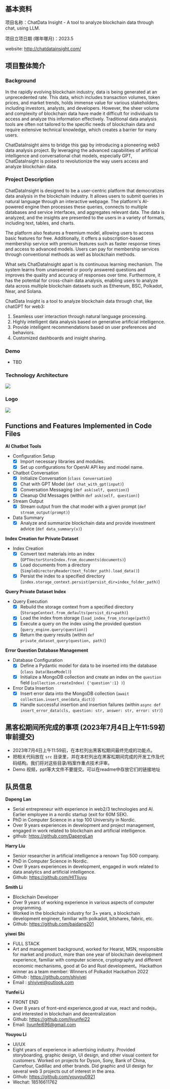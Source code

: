 ## 基本资料

项目名称：ChatData Insight - A tool to analyze blockchain data through chat, using LLM.

项目立项日期 (哪年哪月)：2023.5

website: http://chatdatainsight.com/

## 项目整体简介
### Background

In the rapidly evolving blockchain industry, data is being generated at an unprecedented rate. This data, which includes transaction volumes, token prices, and market trends, holds immense value for various stakeholders, including investors, analysts, and developers. However, the sheer volume and complexity of blockchain data have made it difficult for individuals to access and analyze this information effectively. Traditional data analysis tools are often not tailored to the specific needs of blockchain data and require extensive technical knowledge, which creates a barrier for many users.

ChatDataInsight aims to bridge this gap by introducing a pioneering web3 data analysis project. By leveraging the advanced capabilities of artificial intelligence and conversational chat models, especially GPT, ChatDataInsight is poised to revolutionize the way users access and analyze blockchain data.

### Project Description
ChatDataInsight is designed to be a user-centric platform that democratizes data analysis in the blockchain industry. It allows users to submit queries in natural language through an interactive webpage. The platform's AI-powered engine then processes these queries, connects to multiple databases and service interfaces, and aggregates relevant data. The data is analyzed, and the insights are presented to the users in a variety of formats, including text, tables, and charts.

The platform also features a freemium model, allowing users to access basic features for free. Additionally, it offers a subscription-based membership service with premium features such as faster response times and access to advanced models. Users can pay for membership services through conventional methods as well as blockchain methods.

What sets ChatDataInsight apart is its continuous learning mechanism. The system learns from unanswered or poorly answered questions and improves the quality and accuracy of responses over time. Furthermore, it has the potential for cross-chain data analysis, enabling users to analyze data across multiple blockchain datasets such as Ethereum, BSC, Polkadot, Near, and Solana.

ChatData Insight is a tool to analyze blockchain data through chat, like chatGPT for web3:
1. Seamless user interaction through natural language processing.
2. Highly intelligent data analysis based on generative artificial intelligence.
3. Provide intelligent recommendations based on user preferences and behaviors.
4. Customized dashboards and insight sharing.


### Demo
- TBD

### Technology Architecture
![](./docs/architecture.jpg)

### Logo
![](./docs/logo.png)

## Functions and Features Implemented in Code Files

**AI Chatbot Tools**

- Configuration Setup
  - [x] Import necessary libraries and modules.
  - [x] Set up configurations for OpenAI API key and model name.

- Chatbot Conversation
  - [x] Initialize Conversation (`class Conversation`)
  - [x] Chat with GPT Model (`def chat_with_gpt(input)`)
  - [x] Conversation Messaging (`def ask(self, question)`)
  - [x] Cleanup Old Messages (within `def ask(self, question)`)

- Stream Output
  - [x] Stream output from the chat model with a given prompt (`def stream_output(prompt)`)

- Data Summary
  - [x] Analyze and summarize blockchain data and provide investment advice (`def data_summary(x)`)

**Index Creation for Private Dataset**

- Index Creation
  - [x] Convert text materials into an index (`GPTVectorStoreIndex.from_documents(documents)`)
  - [x] Load documents from a directory (`SimpleDirectoryReader(text_folder_path).load_data()`)
  - [x] Persist the index to a specified directory (`index.storage_context.persist(persist_dir=index_folder_path)`)

**Query Private Dataset Index**

- Query Execution
  - [x] Rebuild the storage context from a specified directory (`StorageContext.from_defaults(persist_dir=path)`)
  - [x] Load the index from storage (`load_index_from_storage(path)`)
  - [x] Execute a query on the index using the provided question (`query_engine.query(question)`)
  - [x] Return the query results (within `def private_dataset_query(question, path)`)

**Error Question Database Management**

- Database Configuration
  - [x] Define a Pydantic model for data to be inserted into the database (`class Data(BaseModel)`)
  - [x] Initialize a MongoDB collection and create an index on the `question` field (`collection.createIndex( {'question':1} )`)

- Error Data Insertion
  - [x] Insert error data into the MongoDB collection (`await collection.insert_one(data_dict)`)
  - [x] Handle successful insertion and insertion failures (within `async def insert_error_data(cls, question: str, answer: str, error: str)`)

## 黑客松期间所完成的事项 (2023年7月4日上午11:59初审前提交)

- 2023年7月4日上午11:59前，在本栏列出黑客松期间最终完成的功能点。
- 把相关代码放在 `src` 目录里，并在本栏列出在黑客松期间完成的开发工作及代码结构。我们将对这些目录/档案作重点技术评审。
- Demo 视频，ppt等大文件不要提交。可以在readme中存放它们的链接地址

## 队员信息

**Dapeng Lan**
- Serial entrepreneur with experience in web2/3 technologies and AI. Earlier employee in a nordic startup (exit for 60M SEK).
- PhD in Computer Science in a top 100 University in Nordic. 
- Over 9 years experiences in development and project management, engaged in work related to blockchain and artificial intelligence.
- github: https://github.com/DapengLan

**Harry Liu**
- Senior researcher in artificial intelligence a renown Top 500 company. 
- PhD in Computer Science in Nordic.
- Over 9 years experiences in development, engaged in work related to data analytics and artificial intelligence.
- Github: https://github.com/HITliuyu

**Smith Li**
- Blockchain Developer
- Over 9 years of working experience in various aspects of computer programming.
- Worked in the blockchain industry for 3+ years,  a blockchain development engineer, familiar with polkadot, bitshares, fabric, etc.
- Github: https://github.com/baidang201

**yiwei Shi**  
- FULL STACK
- Art and management background, worked for Hearst, MSN, responsible for market and product, more than one year of blockchain development experience, familiar with computer science, cryptography and different economic mechanisms, good at Go and Rust development。Hackathon winner as a team member: Winners of Polkadot Hackathon 2022
- Github : https://github.com/shiyivei
- Email : shiyivei@outlook.com

**Yunfei Li**  
- FRONT END
- Over 8 years of front-end experience,good at vue, react and nodejs，and interested in blockchain and decentralization
- Github: https://github.com/liyunfei22
- Email: liyunfei696@gmail.com

**Youyou Li**
- UI/UX
- Eight years of experience in advertising industry. Provided storyboarding, graphic design, UI design, and other visual content for customers. Worked on projects for Dyson, Sony, Bank of China, Carrefour, Cadillac and other brands. Did graphic and UI design for several web 3 projects out of interest in the area. 
- Github: https://github.com/youyou0921
- Wechat: 18516611762
